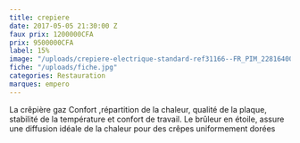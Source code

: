 ```yaml
---
title: crepiere
date: 2017-05-05 21:30:00 Z
faux prix: 1200000CFA
prix: 9500000CFA
label: 15%
image: "/uploads/crepiere-electrique-standard-ref31166--FR_PIM_228164001001_01.jpg"
fiche: "/uploads/fiche.jpg"
categories: Restauration
marques: empero
---
```


La crêpière gaz Confort ,répartition de la chaleur, qualité de la plaque, stabilité de la température et confort de travail.
Le brûleur en étoile, assure une diffusion idéale de la chaleur pour des crêpes uniformement dorées